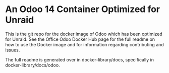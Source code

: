 # An Odoo 14 Container Optimized for Unraid
This is the git repo for the docker image of Odoo which has been optimized for Unraid. See the Office Odoo Docker Hub page for the full readme on how to use the Docker image and for information regarding contributing and issues.

The full readme is generated over in docker-library/docs, specifically in docker-library/docs/odoo.
